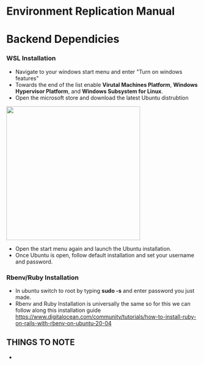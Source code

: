 # Environment Replication Manual
# Backend Dependicies 
### WSL Installation
- Navigate to your windows start menu and enter "Turn on windows features"
- Towards the end of the list enable **Virutal Machines Platform**, **Windows Hypervisor Platform**, and **Windows Subsystem for Linux**.
- Open the microsoft store and download the latest Ubuntu distrubtion

<img src="https://github.com/user-attachments/assets/eaa8fbc8-96ff-43aa-9f8a-00c67592b8f2" width="350">  

- Open the start menu again and launch the Ubuntu installation.  
- Once Ubuntu is open, follow default installation and set your username and password.  
### Rbenv/Ruby Installation
- In ubuntu switch to root by typing **sudo -s** and enter password you just made.
- Rbenv and Ruby Installation is universally the same so for this we can follow along this installation guide
https://www.digitalocean.com/community/tutorials/how-to-install-ruby-on-rails-with-rbenv-on-ubuntu-20-04
## THINGS TO NOTE 
- 




